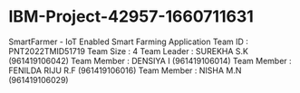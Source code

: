 # IBM-Project-42957-1660711631
SmartFarmer - IoT Enabled Smart Farming Application
Team ID : PNT2022TMID51719
Team Size : 4
Team Leader : SUREKHA S.K      (961419106042)
Team Member : DENSIYA I        (961419106014)
Team Member : FENILDA RIJU R.F (961419106016)
Team Member : NISHA M.N        (961419106029)
